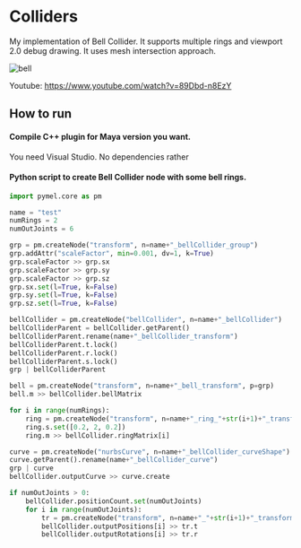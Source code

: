 # Colliders

My implementation of Bell Collider. It supports multiple rings and viewport 2.0 debug drawing. It uses mesh intersection approach.

![bell](https://user-images.githubusercontent.com/9614751/159114116-ec6ac52e-00fd-41e1-8475-8e068ed21467.PNG)

Youtube: https://www.youtube.com/watch?v=89Dbd-n8EzY

## How to run
#### Compile C++ plugin for Maya version you want.
You need Visual Studio. No dependencies rather

#### Python script to create Bell Collider node with some bell rings.
```python
import pymel.core as pm

name = "test"
numRings = 2
numOutJoints = 6

grp = pm.createNode("transform", n=name+"_bellCollider_group")
grp.addAttr("scaleFactor", min=0.001, dv=1, k=True)
grp.scaleFactor >> grp.sx
grp.scaleFactor >> grp.sy
grp.scaleFactor >> grp.sz
grp.sx.set(l=True, k=False)
grp.sy.set(l=True, k=False)
grp.sz.set(l=True, k=False)

bellCollider = pm.createNode("bellCollider", n=name+"_bellCollider")
bellColliderParent = bellCollider.getParent()
bellColliderParent.rename(name+"_bellCollider_transform")
bellColliderParent.t.lock()
bellColliderParent.r.lock()
bellColliderParent.s.lock()
grp | bellColliderParent

bell = pm.createNode("transform", n=name+"_bell_transform", p=grp)
bell.m >> bellCollider.bellMatrix

for i in range(numRings):
    ring = pm.createNode("transform", n=name+"_ring_"+str(i+1)+"_transform", p=grp)
    ring.s.set([0.2, 2, 0.2])
    ring.m >> bellCollider.ringMatrix[i]

curve = pm.createNode("nurbsCurve", n=name+"_bellCollider_curveShape")
curve.getParent().rename(name+"_bellCollider_curve")
grp | curve
bellCollider.outputCurve >> curve.create

if numOutJoints > 0:
    bellCollider.positionCount.set(numOutJoints)
    for i in range(numOutJoints):
        tr = pm.createNode("transform", n=name+"_"+str(i+1)+"_transform", p=grp)
        bellCollider.outputPositions[i] >> tr.t
        bellCollider.outputRotations[i] >> tr.r
```        
